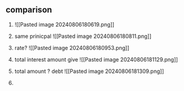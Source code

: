 ## comparison
1. ![[Pasted image 20240806180619.png]]



2. same prinicpal   ![[Pasted image 20240806180811.png]]

3.  rate?   ![[Pasted image 20240806180953.png]]

4. total interest amount give ![[Pasted image 20240806181129.png]]


5. total amount ?  debt   ![[Pasted image 20240806181309.png]]
6. 



